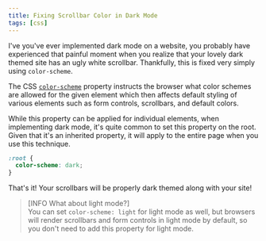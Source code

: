 ```yaml
---
title: Fixing Scrollbar Color in Dark Mode
tags: [css]
---
```


I've you've ever implemented dark mode on a website, you probably have
experienced that painful moment when you realize that your lovely dark themed
site has an ugly white scrollbar. Thankfully, this is fixed very simply using
`color-scheme`.

The CSS
[`color-scheme`](https://developer.mozilla.org/en-US/docs/Web/CSS/color-scheme)
property instructs the browser what color schemes are allowed for the given
element which then affects default styling of various elements such as form
controls, scrollbars, and default colors.

While this property can be applied for individual elements, when implementing
dark mode, it's quite common to set this property on the root. Given that it's
an inherited property, it will apply to the entire page when you use this
technique.

```css
:root {
  color-scheme: dark;
}
```

That's it! Your scrollbars will be properly dark themed along with your site!

> [INFO What about light mode?]  
> You can set `color-scheme: light` for light mode as well, but browsers will
> render scrollbars and form controls in light mode by default, so you don't
> need to add this property for light mode.
